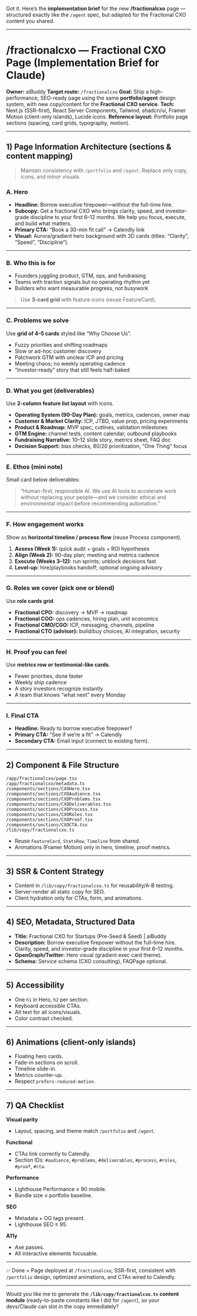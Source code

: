 Got it. Here’s the **implementation brief** for the new **/fractionalcxo** page — structured exactly like the `/agent` spec, but adapted for the Fractional CXO content you shared.

---

# /fractionalcxo — Fractional CXO Page (Implementation Brief for Claude)

**Owner:** aiBuddy
**Target route:** `/fractionalcxo`
**Goal:** Ship a high-performance, SEO-ready page using the same **portfolio/agent** design system, with new copy/content for the **Fractional CXO service**.
**Tech:** Next.js (SSR-first), React Server Components, Tailwind, shadcn/ui, Framer Motion (client-only islands), Lucide icons.
**Reference layout:** Portfolio page sections (spacing, card grids, typography, motion).

---

## 1) Page Information Architecture (sections & content mapping)

> Maintain consistency with `/portfolio` and `/agent`. Replace only copy, icons, and minor visuals.

### A. Hero

* **Headline:** Borrow executive firepower—without the full-time hire.
* **Subcopy:** Get a fractional CXO who brings clarity, speed, and investor-grade discipline to your first 6–12 months. We help you focus, execute, and build what matters.
* **Primary CTA:** “Book a 30-min fit call” → Calendly link
* **Visual:** Aurora/gradient hero background with 3D cards (titles: “Clarity”, “Speed”, “Discipline”).

---

### B. Who this is for

* Founders juggling product, GTM, ops, and fundraising
* Teams with traction signals but no operating rhythm yet
* Builders who want measurable progress, not busywork

> Use **3-card grid** with feature icons (reuse FeatureCard).

---

### C. Problems we solve

Use **grid of 4–5 cards** styled like “Why Choose Us”.

* Fuzzy priorities and shifting roadmaps
* Slow or ad-hoc customer discovery
* Patchwork GTM with unclear ICP and pricing
* Meeting chaos; no weekly operating cadence
* “Investor-ready” story that still feels half-baked

---

### D. What you get (deliverables)

Use **2-column feature list layout** with icons.

* **Operating System (90-Day Plan):** goals, metrics, cadences, owner map
* **Customer & Market Clarity:** ICP, JTBD, value prop, pricing experiments
* **Product & Roadmap:** MVP spec, cutlines, validation milestones
* **GTM Engine:** channel tests, content calendar, outbound playbooks
* **Fundraising Narrative:** 10–12 slide story, metrics sheet, FAQ doc
* **Decision Support:** bias checks, 80/20 prioritization, “One Thing” focus

---

### E. Ethos (mini note)

Small card below deliverables:

> “Human-first, responsible AI. We use AI tools to accelerate work without replacing your people—and we consider ethical and environmental impact before recommending automation.”

---

### F. How engagement works

Show as **horizontal timeline / process flow** (reuse Process component).

1. **Assess (Week 1):** quick audit + goals + ROI hypotheses
2. **Align (Week 2):** 90-day plan; meeting and metrics cadence
3. **Execute (Weeks 3–12):** run sprints; unblock decisions fast
4. **Level-up:** hire/playbooks handoff; optional ongoing advisory

---

### G. Roles we cover (pick one or blend)

Use **role cards grid**.

* **Fractional CPO:** discovery → MVP → roadmap
* **Fractional COO:** ops cadences, hiring plan, unit economics
* **Fractional CMO/CGO:** ICP, messaging, channels, pipeline
* **Fractional CTO (advisor):** build/buy choices, AI integration, security

---

### H. Proof you can feel

Use **metrics row or testimonial-like cards**.

* Fewer priorities, done faster
* Weekly ship cadence
* A story investors recognize instantly
* A team that knows “what next” every Monday

---

### I. Final CTA

* **Headline:** Ready to borrow executive firepower?
* **Primary CTA:** “See if we’re a fit” → Calendly
* **Secondary CTA:** Email input (connect to existing form).

---

## 2) Component & File Structure

```
/app/fractionalcxo/page.tsx
/app/fractionalcxo/metadata.ts
/components/sections/CXOHero.tsx
/components/sections/CXOAudience.tsx
/components/sections/CXOProblems.tsx
/components/sections/CXODeliverables.tsx
/components/sections/CXOProcess.tsx
/components/sections/CXORoles.tsx
/components/sections/CXOProof.tsx
/components/sections/CXOCTA.tsx
/lib/copy/fractionalcxo.ts
```

* Reuse `FeatureCard`, `StatsRow`, `Timeline` from shared.
* Animations (Framer Motion) only in hero, timeline, proof metrics.

---

## 3) SSR & Content Strategy

* Content in `/lib/copy/fractionalcxo.ts` for reusability/A-B testing.
* Server-render all static copy for SEO.
* Client hydration only for CTAs, form, and animations.

---

## 4) SEO, Metadata, Structured Data

* **Title:** Fractional CXO for Startups (Pre-Seed & Seed) | aiBuddy
* **Description:** Borrow executive firepower without the full-time hire. Clarity, speed, and investor-grade discipline in your first 6–12 months.
* **OpenGraph/Twitter:** Hero visual (gradient exec card theme).
* **Schema:** Service schema (CXO consulting), FAQPage optional.

---

## 5) Accessibility

* One `h1` in Hero, `h2` per section.
* Keyboard accessible CTAs.
* Alt text for all icons/visuals.
* Color contrast checked.

---

## 6) Animations (client-only islands)

* Floating hero cards.
* Fade-in sections on scroll.
* Timeline slide-in.
* Metrics counter-up.
* Respect `prefers-reduced-motion`.

---

## 7) QA Checklist

**Visual parity**

* Layout, spacing, and theme match `/portfolio` and `/agent`.

**Functional**

* CTAs link correctly to Calendly.
* Section IDs: `#audience`, `#problems`, `#deliverables`, `#process`, `#roles`, `#proof`, `#cta`.

**Performance**

* Lighthouse Performance ≥ 90 mobile.
* Bundle size ≤ portfolio baseline.

**SEO**

* Metadata + OG tags present.
* Lighthouse SEO ≥ 95.

**A11y**

* Axe passes.
* All interactive elements focusable.

---

✅ Done = Page deployed at `/fractionalcxo`, SSR-first, consistent with `/portfolio` design, optimized animations, and CTAs wired to Calendly.

---

Would you like me to generate the **`/lib/copy/fractionalcxo.ts` content module** (ready-to-paste constants like I did for `/agent`), so your devs/Claude can slot in the copy immediately?
